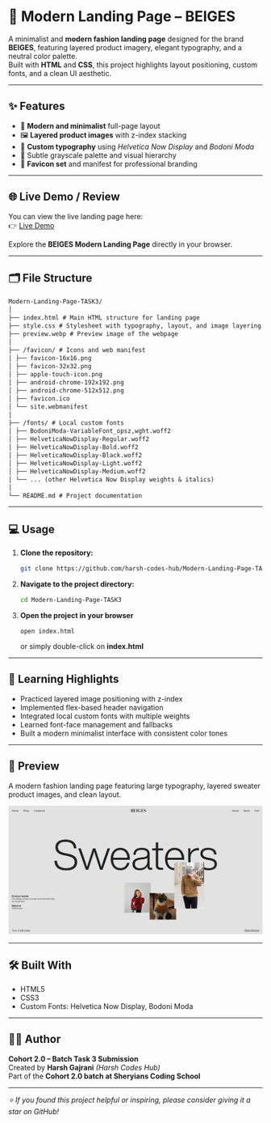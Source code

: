 # 🧥 Modern Landing Page – BEIGES

A minimalist and **modern fashion landing page** designed for the brand **BEIGES**, featuring layered product imagery, elegant typography, and a neutral color palette.  
Built with **HTML** and **CSS**, this project highlights layout positioning, custom fonts, and a clean UI aesthetic.

---

## ✨ Features

- 🧭 **Modern and minimalist** full-page layout
- 🖼️ **Layered product images** with z-index stacking
- 🧵 **Custom typography** using _Helvetica Now Display_ and _Bodoni Moda_
- 🎨 Subtle grayscale palette and visual hierarchy
- 💎 **Favicon set** and manifest for professional branding

---

## 🌐 Live Demo / Review

You can view the live landing page here:  
👉 [Live Demo](https://harsh-codes-hub.github.io/Modern-Landing-Page-TASK3/)

Explore the **BEIGES Modern Landing Page** directly in your browser.

---

## 🗂️ File Structure

```
Modern-Landing-Page-TASK3/
│
├── index.html # Main HTML structure for landing page
├── style.css # Stylesheet with typography, layout, and image layering
├── preview.webp # Preview image of the webpage
│
├── /favicon/ # Icons and web manifest
│ ├── favicon-16x16.png
│ ├── favicon-32x32.png
│ ├── apple-touch-icon.png
│ ├── android-chrome-192x192.png
│ ├── android-chrome-512x512.png
│ ├── favicon.ico
│ └── site.webmanifest
│
├── /fonts/ # Local custom fonts
│ ├── BodoniModa-VariableFont_opsz,wght.woff2
│ ├── HelveticaNowDisplay-Regular.woff2
│ ├── HelveticaNowDisplay-Bold.woff2
│ ├── HelveticaNowDisplay-Black.woff2
│ ├── HelveticaNowDisplay-Light.woff2
│ ├── HelveticaNowDisplay-Medium.woff2
│ └── ... (other Helvetica Now Display weights & italics)
│
└── README.md # Project documentation
```

---

## 💻 Usage

1. **Clone the repository:**
   ```bash
   git clone https://github.com/harsh-codes-hub/Modern-Landing-Page-TASK3.git
   ```
2. **Navigate to the project directory:**

   ```bash
   cd Modern-Landing-Page-TASK3
   ```

3. **Open the project in your browser**
   ```
   open index.html
   ```
   or simply double-click on **index.html**

---

## 🧠 Learning Highlights

- Practiced layered image positioning with z-index
- Implemented flex-based header navigation
- Integrated local custom fonts with multiple weights
- Learned font-face management and fallbacks
- Built a modern minimalist interface with consistent color tones

---

## 📸 Preview

A modern fashion landing page featuring large typography, layered sweater product images, and clean layout.

![Modern Landing Page Preview](./preview.webp)

---

## 🛠️ Built With

- HTML5
- CSS3
- Custom Fonts: Helvetica Now Display, Bodoni Moda

---

## 👨‍💻 Author

**Cohort 2.0 – Batch Task 3 Submission**  
Created by **Harsh Gajrani** *(Harsh Codes Hub)*  
Part of the **Cohort 2.0 batch at Sheryians Coding School**

---

_⭐ If you found this project helpful or inspiring, please consider giving it a star on GitHub!_
